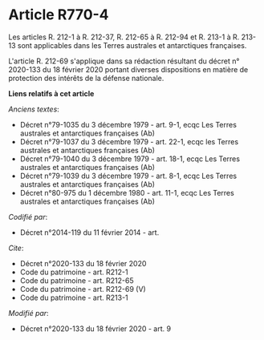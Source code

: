 # Article R770-4

Les articles R. 212-1 à R. 212-37, R. 212-65 à R. 212-94 et R. 213-1 à R. 213-13 sont applicables dans les Terres australes
et antarctiques françaises. 

L'article R. 212-69 s'applique dans sa rédaction résultant du décret n° 2020-133 du 18 février 2020 portant diverses
dispositions en matière de protection des intérêts de la défense nationale.

**Liens relatifs à cet article**

_Anciens textes_:

  - Décret n°79-1035 du 3 décembre 1979 - art. 9-1, ecqc Les Terres australes et antarctiques françaises  (Ab)
  - Décret n°79-1037 du 3 décembre 1979 - art. 22-1, ecqc les Terres australes et antarctiques françaises  (Ab)
  - Décret n°79-1040 du 3 décembre 1979 - art. 18-1, ecqc Les Terres australes et antarctiques françaises  (Ab)
  - Décret n°79-1039 du 3 décembre 1979 - art. 8-1, ecqc Les Terres australes et antarctiques françaises  (Ab)
  - Décret n°80-975 du 1 décembre 1980 - art. 11-1, ecqc Les Terres australes et antarctiques françaises  (Ab)

_Codifié par_:

  - Décret n°2014-119 du 11 février 2014 - art.

_Cite_:

  - Décret n°2020-133 du 18 février 2020
  - Code du patrimoine - art. R212-1
  - Code du patrimoine - art. R212-65
  - Code du patrimoine - art. R212-69 (V)
  - Code du patrimoine - art. R213-1

_Modifié par_:

  - Décret n°2020-133 du 18 février 2020 - art. 9
